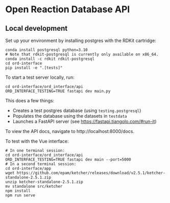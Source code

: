 # Open Reaction Database API

## Local development

Set up your environment by installing postgres with the RDKit cartridge:

```shell
conda install postgresql python=3.10
# Note that rdkit-postgresql is currently only available on x86_64.
conda install -c rdkit rdkit-postgresql
cd ord-interface
pip install -e ".[tests]"
```

To start a test server locally, run:

```shell
cd ord-interface/ord_interface/api
ORD_INTERFACE_TESTING=TRUE fastapi dev main.py
```

This does a few things:
* Creates a test postgres database (using `testing.postgresql`)
* Populates the database using the datasets in `testdata`
* Launches a FastAPI server (see https://fastapi.tiangolo.com/#run-it)

To view the API docs, navigate to http://localhost:8000/docs.

To test with the Vue interface:

```shell
# In one terminal session:
cd ord-interface/ord_interface/api
ORD_INTERFACE_TESTING=TRUE fastapi dev main --port=5000
# In a second terminal session:
cd ord-interface/app
wget https://github.com/epam/ketcher/releases/download/v2.5.1/ketcher-standalone-2.5.1.zip
unzip ketcher-standalone-2.5.1.zip
mv standalone src/ketcher
npm install
npm run serve
```
